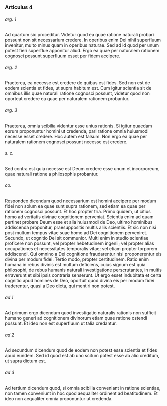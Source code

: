 ### Articulus 4

###### arg. 1
Ad quartum sic proceditur. Videtur quod ea quae ratione naturali probari possunt non sit necessarium credere. In operibus enim Dei nihil superfluum invenitur, multo minus quam in operibus naturae. Sed ad id quod per unum potest fieri superflue apponitur aliud. Ergo ea quae per naturalem rationem cognosci possunt superfluum esset per fidem accipere.

###### arg. 2
Praeterea, ea necesse est credere de quibus est fides. Sed non est de eodem scientia et fides, ut supra habitum est. Cum igitur scientia sit de omnibus illis quae naturali ratione cognosci possunt, videtur quod non oporteat credere ea quae per naturalem rationem probantur.

###### arg. 3
Praeterea, omnia scibilia videntur esse unius rationis. Si igitur quaedam eorum proponuntur homini ut credenda, pari ratione omnia huiusmodi necesse esset credere. Hoc autem est falsum. Non ergo ea quae per naturalem rationem cognosci possunt necesse est credere.

###### s. c.
Sed contra est quia necesse est Deum credere esse unum et incorporeum, quae naturali ratione a philosophis probantur.

###### co.
Respondeo dicendum quod necessarium est homini accipere per modum fidei non solum ea quae sunt supra rationem, sed etiam ea quae per rationem cognosci possunt. Et hoc propter tria. Primo quidem, ut citius homo ad veritatis divinae cognitionem perveniat. Scientia enim ad quam pertinet probare Deum esse et alia huiusmodi de Deo, ultimo hominibus addiscenda proponitur, praesuppositis multis aliis scientiis. Et sic non nisi post multum tempus vitae suae homo ad Dei cognitionem perveniret. Secundo, ut cognitio Dei sit communior. Multi enim in studio scientiae proficere non possunt, vel propter hebetudinem ingenii; vel propter alias occupationes et necessitates temporalis vitae; vel etiam propter torporem addiscendi. Qui omnino a Dei cognitione fraudarentur nisi proponerentur eis divina per modum fidei. Tertio modo, propter certitudinem. Ratio enim humana in rebus divinis est multum deficiens, cuius signum est quia philosophi, de rebus humanis naturali investigatione perscrutantes, in multis erraverunt et sibi ipsis contraria senserunt. Ut ergo esset indubitata et certa cognitio apud homines de Deo, oportuit quod divina eis per modum fidei traderentur, quasi a Deo dicta, qui mentiri non potest.

###### ad 1
Ad primum ergo dicendum quod investigatio naturalis rationis non sufficit humano generi ad cognitionem divinorum etiam quae ratione ostendi possunt. Et ideo non est superfluum ut talia credantur.

###### ad 2
Ad secundum dicendum quod de eodem non potest esse scientia et fides apud eundem. Sed id quod est ab uno scitum potest esse ab alio creditum, ut supra dictum est.

###### ad 3
Ad tertium dicendum quod, si omnia scibilia conveniant in ratione scientiae, non tamen conveniunt in hoc quod aequaliter ordinent ad beatitudinem. Et ideo non aequaliter omnia proponuntur ut credenda.


